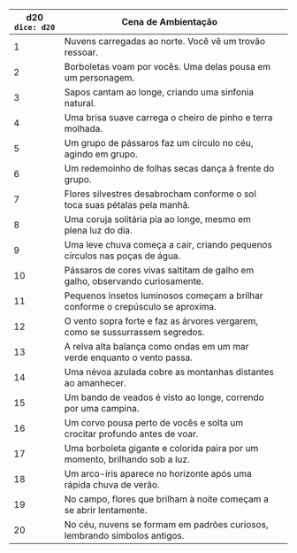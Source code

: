 
| d20 `dice: d20` | **Cena de Ambientação**                                                         |     |
| --------------- | ------------------------------------------------------------------------------- | --- |
| 1               | Nuvens carregadas ao norte. Você vê um trovão ressoar.                          |     |
| 2               | Borboletas voam por vocês. Uma delas pousa em um personagem.                    |     |
| 3               | Sapos cantam ao longe, criando uma sinfonia natural.                            |     |
| 4               | Uma brisa suave carrega o cheiro de pinho e terra molhada.                      |     |
| 5               | Um grupo de pássaros faz um círculo no céu, agindo em grupo.                    |     |
| 6               | Um redemoinho de folhas secas dança à frente do grupo.                          |     |
| 7               | Flores silvestres desabrocham conforme o sol toca suas pétalas pela manhã.      |     |
| 8               | Uma coruja solitária pia ao longe, mesmo em plena luz do dia.                   |     |
| 9               | Uma leve chuva começa a cair, criando pequenos círculos nas poças de água.      |     |
| 10              | Pássaros de cores vivas saltitam de galho em galho, observando curiosamente.    |     |
| 11              | Pequenos insetos luminosos começam a brilhar conforme o crepúsculo se aproxima. |     |
| 12              | O vento sopra forte e faz as árvores vergarem, como se sussurrassem segredos.   |     |
| 13              | A relva alta balança como ondas em um mar verde enquanto o vento passa.         |     |
| 14              | Uma névoa azulada cobre as montanhas distantes ao amanhecer.                    |     |
| 15              | Um bando de veados é visto ao longe, correndo por uma campina.                  |     |
| 16              | Um corvo pousa perto de vocês e solta um crocitar profundo antes de voar.       |     |
| 17              | Uma borboleta gigante e colorida paira por um momento, brilhando sob a luz.     |     |
| 18              | Um arco-íris aparece no horizonte após uma rápida chuva de verão.               |     |
| 19              | No campo, flores que brilham à noite começam a se abrir lentamente.             |     |
| 20              | No céu, nuvens se formam em padrões curiosos, lembrando símbolos antigos.       |     |
